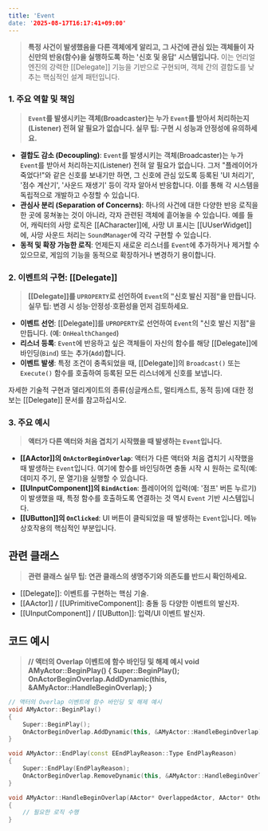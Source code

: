 ```yaml
---
title: 'Event
date: '2025-08-17T16:17:41+09:00'
---
```




> **특정 사건이 발생했음을 다른 객체에게 알리고, 그 사건에 관심 있는 객체들이 자신만의 반응(함수)을 실행하도록 하는 '신호 및 응답' 시스템입니다.** 이는 언리얼 엔진의 강력한 [[Delegate]] 기능을 기반으로 구현되며, 객체 간의 결합도를 낮추는 핵심적인 설계 패턴입니다.

### **1. 주요 역할 및 책임**
> **`Event`를 발생시키는 객체(Broadcaster)는 누가 `Event`를 받아서 처리하는지(Listener) 전혀 알 필요가 없습니다. 실무 팁: 구현 시 성능과 안정성에 유의하세요.**
* **결합도 감소 (Decoupling)**:
	`Event`를 발생시키는 객체(Broadcaster)는 누가 `Event`를 받아서 처리하는지(Listener) 전혀 알 필요가 없습니다. 그저 "플레이어가 죽었다!"와 같은 신호를 보내기만 하면, 그 신호에 관심 있도록 등록된 'UI 처리기', '점수 계산기', '사운드 재생기' 등이 각자 알아서 반응합니다. 이를 통해 각 시스템을 독립적으로 개발하고 수정할 수 있습니다.
* **관심사 분리 (Separation of Concerns)**:
	하나의 사건에 대한 다양한 반응 로직을 한 곳에 뭉쳐놓는 것이 아니라, 각자 관련된 객체에 흩어놓을 수 있습니다. 예를 들어, 캐릭터의 사망 로직은 [[ACharacter]]에, 사망 UI 표시는 [[UUserWidget]]에, 사망 사운드 처리는 `SoundManager`에 각각 구현할 수 있습니다.
* **동적 및 확장 가능한 로직**:
	언제든지 새로운 리스너를 `Event`에 추가하거나 제거할 수 있으므로, 게임의 기능을 동적으로 확장하거나 변경하기 용이합니다.

### **2. 이벤트의 구현: [[Delegate]]**
> **[[Delegate]]를 `UPROPERTY`로 선언하여 `Event`의 "신호 발신 지점"을 만듭니다. 실무 팁: 변경 시 성능·안정성·호환성을 먼저 검토하세요.**
* **이벤트 선언**:
	[[Delegate]]를 `UPROPERTY`로 선언하여 `Event`의 "신호 발신 지점"을 만듭니다. (예: `OnHealthChanged`)
* **리스너 등록**:
	`Event`에 반응하고 싶은 객체들이 자신의 함수를 해당 [[Delegate]]에 바인딩(`Bind`) 또는 추가(`Add`)합니다.
* **이벤트 발생**:
	특정 조건이 충족되었을 때, [[Delegate]]의 `Broadcast()` 또는 `Execute()` 함수를 호출하여 등록된 모든 리스너에게 신호를 보냅니다.

자세한 기술적 구현과 델리게이트의 종류(싱글캐스트, 멀티캐스트, 동적 등)에 대한 정보는 [[Delegate]] 문서를 참고하십시오.

### **3. 주요 예시**
> **액터가 다른 액터와 처음 겹치기 시작했을 때 발생하는 `Event`입니다.**
* **[[AActor]]의 `OnActorBeginOverlap`**:
	액터가 다른 액터와 처음 겹치기 시작했을 때 발생하는 `Event`입니다. 여기에 함수를 바인딩하면 충돌 시작 시 원하는 로직(예: 데미지 주기, 문 열기)을 실행할 수 있습니다.
* **[[UInputComponent]]의 `BindAction`**:
	플레이어의 입력(예: '점프' 버튼 누르기)이 발생했을 때, 특정 함수를 호출하도록 연결하는 것 역시 `Event` 기반 시스템입니다.
* **[[UButton]]의 `OnClicked`**:
	UI 버튼이 클릭되었을 때 발생하는 `Event`입니다. 메뉴 상호작용의 핵심적인 부분입니다.

## 관련 클래스
> **관련 클래스 실무 팁: 연관 클래스의 생명주기와 의존도를 반드시 확인하세요.**
* [[Delegate]]:
	이벤트를 구현하는 핵심 기술.
* [[AActor]] / [[UPrimitiveComponent]]:
	충돌 등 다양한 이벤트의 발신자.
* [[UInputComponent]] / [[UButton]]:
	입력/UI 이벤트 발신자.

## 코드 예시
> **// 액터의 Overlap 이벤트에 함수 바인딩 및 해제 예시 void AMyActor::BeginPlay() { Super::BeginPlay(); OnActorBeginOverlap.AddDynamic(this, &AMyActor::HandleBeginOverlap); }**
```cpp
// 액터의 Overlap 이벤트에 함수 바인딩 및 해제 예시
void AMyActor::BeginPlay()
{
    Super::BeginPlay();
    OnActorBeginOverlap.AddDynamic(this, &AMyActor::HandleBeginOverlap);
}

void AMyActor::EndPlay(const EEndPlayReason::Type EndPlayReason)
{
    Super::EndPlay(EndPlayReason);
    OnActorBeginOverlap.RemoveDynamic(this, &AMyActor::HandleBeginOverlap);
}

void AMyActor::HandleBeginOverlap(AActor* OverlappedActor, AActor* OtherActor)
{
    // 필요한 로직 수행
}
```
